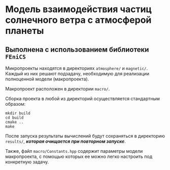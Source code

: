 # Модель взаимодействия частиц солнечного ветра с атмосферой планеты
## Выполнена с использованием библиотеки `FEniCS`

Микропроекты находятся в директориях `atmosphere/` и `magnetic/`. Каждый из них решают подзадачу, необходимую для реализации полноценной модели (макропроекта).

Макропроект расположен в директории `macro/`.

Сборка проекта в любой из директорий осуществляется стандартным образом:
```
mkdir build
cd build
cmake ..
make
```

После запуска результаты вычислений будут сохраняться в директорию `results/`, ***которая очищается при повторном запуске***.

Также, файл `macro/Constants.hpp` содержит параметры модели макропроекта, с помощью которых ее можно легко настроить под конкретную задачу.